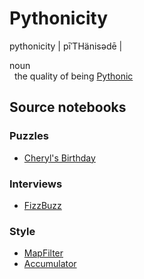 # Pythonicity

pythonicity | pīˈTHänisədē |

noun</br>
&nbsp;&nbsp;the quality of being [Pythonic](https://en.wikipedia.org/wiki/Python_(programming_language)#Features_and_philosophy)

## Source notebooks
### Puzzles
* [Cheryl's Birthday](posts/cheryls-birthday.ipynb)

### Interviews
* [FizzBuzz](posts/fizz-buzz.ipynb)

### Style
* [MapFilter](posts/map-and-filter.ipynb)
* [Accumulator](posts/accumulator.ipynb)
